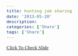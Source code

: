 ```yaml
---
title: hunting job sharing
date: '2013-05-20'
description:
categories: ['Share']
tags: ['Share']
---
```


<html>
    <head>
        <title>Evernote Export</title>
        <basefont face="Tahoma" size="2" />
        <meta http-equiv="Content-Type" content="text/html;charset=utf-8" />
        <meta name="exporter-version" content="Evernote Windows/268644 (zh-CN); Windows/6.1.7601 Service Pack 1;"/>
        <style>
            body, td {
                font-family: Tahoma;
                font-size: 10pt;
            }
        </style>
    </head>
    <body>
        <div>
            <div style="word-wrap: break-word; -webkit-nbsp-mode: space; -webkit-line-break: after-white-space;">
                <a href="{{urls.media}}/pdf/share.pdf">Click To Check Slide
                </a>
            </div>
        </div>
    </body>
</html>

